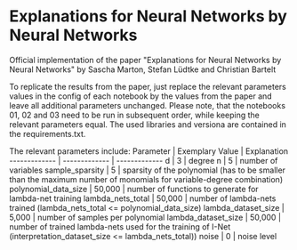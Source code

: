 # Explanations for Neural Networks by Neural Networks
Official implementation of the paper "Explanations for Neural Networks by Neural Networks" by Sascha Marton, Stefan Lüdtke and Christian Bartelt

To replicate the results from the paper, just replace the relevant parameters values in the config of each notebook by the values from the paper and leave all additional parameters unchanged. Please note, that the notebooks 01, 02 and 03 need to be run in subsequent order, while keeping the relevant parameters equal. The used libraries and versiona are contained in the requirements.txt.

The relevant parameters include:
Parameter     | Exemplary Value   | Explanation
------------- | ------------- | -------------
d | 3 | degree
n  | 5  | number of variables
sample_sparsity  | 5  | sparsity of the polynomial (has to be smaller than the maximum number of monomials for variable-degree combination)
polynomial_data_size  | 50,000  | number of functions to generate for lambda-net training
lambda_nets_total  | 50,000  | number of lambda-nets trained (lambda_nets_total <= polynomial_data_size)
lambda_dataset_size | 5,000  | number of samples per polynomial
lambda_dataset_size | 50,000  | number of trained lambda-nets used for the training of I-Net (interpretation_dataset_size <= lambda_nets_total))
noise | 0  | noise level
